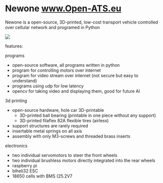 # Newone www.Open-ATS.eu
Newone is a open-source, 3D-printed, low-cost transport vehicle controlled over cellular network and programed in Python

<img src="https://open-ats.eu/____impro/1/onewebmedia/animation_car/fgtiki.png?etag=%221ced5e-619779d4%22&sourceContentType=image%2Fpng&ignoreAspectRatio&resize=1913,1076&extract=356,0,1200,1076">

features:

programs
- open-source software, all programs written in python
- program for controlling motors over internet
- program for video stream over internet (not secure but easy to understand)
- programs using udp for low latency
- opencv for taking video and displaying them, good for future AI 

3d printing
- open-source hardware, hole car 3D-printable
  - 3D-printed ball bearing (printable in one piece without any support)
  - 3D-printed filaflex 82A flexible tires (airless)
- support structures are rarely required
- insertable metal springs on all axis
- assembly with only M3-screws and threaded brass inserts

electronics
- two individual servomotors to steer the front wheels
- two individual brushless motors directly integrated into the rear wheels 
- raspberry pi
- blheli32 ESC
- 18650 cells with BMS (25.2V7
